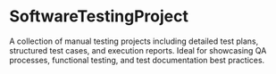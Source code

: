 # SoftwareTestingProject
A collection of manual testing projects including detailed test plans, structured test cases, and execution reports. Ideal for showcasing QA processes, functional testing, and test documentation best practices.
